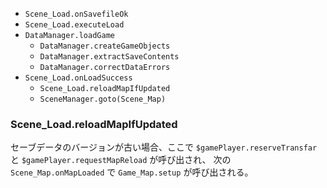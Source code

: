 

- `Scene_Load.onSavefileOk`
- `Scene_Load.executeLoad`
- `DataManager.loadGame`
    - `DataManager.createGameObjects`
    - `DataManager.extractSaveContents`
    - `DataManager.correctDataErrors`
- `Scene_Load.onLoadSuccess`
    - `Scene_Load.reloadMapIfUpdated`
    - `SceneManager.goto(Scene_Map)`


### Scene_Load.reloadMapIfUpdated

セーブデータのバージョンが古い場合、ここで `$gamePlayer.reserveTransfar` と `$gamePlayer.requestMapReload` が呼び出され、
次の `Scene_Map.onMapLoaded` で `Game_Map.setup` が呼び出される。

